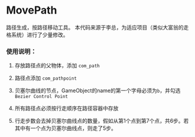 # MovePath
路径生成，按路径移动工具。
本代码来源于李总，为适应项目（类似大富翁的走格系统）进行了少量修改。

### 使用说明：
1. 存放路径点的父物体，添加 `com_path`

2. 路径点添加 `com_pathpoint`

3. 贝塞尔曲线的节点，GameObject的name的第一个字母必须为`b`，并勾选 `Bezier Control Point`

4. 所有路径点必须按行走顺序在路径容器中存放

5. 行走步数会去掉贝塞尔曲线点的数量，假如从第1个点到第7个点，共6步。若其中有一个点为贝塞尔曲线点，则走了5步。